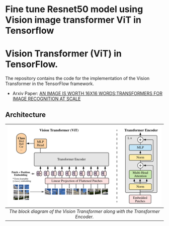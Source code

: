 # Fine tune Resnet50 model using Vision image transformer ViT in Tensorflow
# Vision Transformer (ViT) in TensorFlow.
The repository contains the code for the implementation of the Vision Transformer in the TensorFlow framework. <br/>

- Arxiv Paper: [AN IMAGE IS WORTH 16X16 WORDS:TRANSFORMERS FOR IMAGE RECOGNITION AT SCALE](https://arxiv.org/pdf/2010.11929.pdf)

## Architecture
| ![The block diagram of the Vision Transformer](img/vit.png) |
| :--: |
| *The block diagram of the Vision Transformer along with the Transformer Encoder.* |
